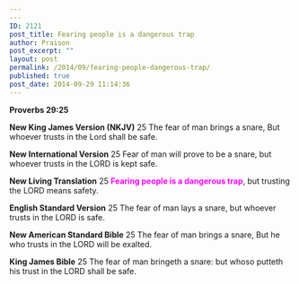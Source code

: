 ```yaml
---
---
ID: 2121
post_title: Fearing people is a dangerous trap
author: Praison
post_excerpt: ""
layout: post
permalink: /2014/09/fearing-people-dangerous-trap/
published: true
post_date: 2014-09-29 11:14:36
---
```

<strong>Proverbs 29:25</strong>

<strong>New King James Version (NKJV)</strong>
25 The fear of man brings a snare,
But whoever trusts in the Lord shall be safe.

<strong>New International Version</strong>
25 Fear of man will prove to be a snare, but whoever trusts in the LORD is kept safe.

<strong>New Living Translation</strong>
25 <span style="color: #ff00ff;"><strong>Fearing people is a dangerous trap</strong></span>, but trusting the LORD means safety.

<strong>English Standard Version</strong>
25 The fear of man lays a snare, but whoever trusts in the LORD is safe.

<strong>New American Standard Bible</strong>
25 The fear of man brings a snare, But he who trusts in the LORD will be exalted.

<strong>King James Bible</strong>
25 The fear of man bringeth a snare: but whoso putteth his trust in the LORD shall be safe.